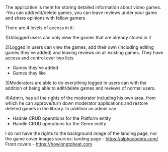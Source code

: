 The application is ment for storing detailed information about video games. 
-You can add/edit/delete games, you can leave reviews under your game and share opinions with fellow gamers 

There are 4 levels of access in it:

1)Unlogged users can only view the games that are already stored in it

2)Logged in users can view the games, add their own (including editing games they've added) and leaving reviews on all existing games. They have access and control over two lists
- Games they've added
- Games they like

3)Moderators are able to do everything logged in users can with the addition of being able to edit/delete games and reviews of normal users.

4)Admin, has all the rights of the moderator including his own area, from which he can approve/turn down moderator applications and restore deleted games in the library. In addition an admin can 
- Hadnle CRUD operations for the Platform entity
- Handle CRUD operations for the Genre entity 

I do not have the rights to the background image of the landing page, nor the game cover images
sources:
landing page - https://alphacoders.com/
Front covers - https://howlongtobeat.com

